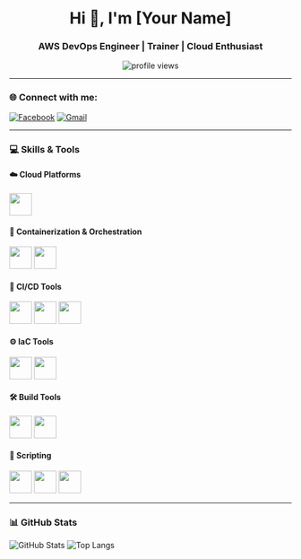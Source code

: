 <h1 align="center">Hi 👋, I'm [Your Name]</h1>
<h3 align="center">AWS DevOps Engineer | Trainer | Cloud Enthusiast</h3>

<p align="center">
  <img src="https://komarev.com/ghpvc/?username=your-username&label=Profile%20views&color=0e75b6&style=flat" alt="profile views" />
</p>

---

### 🌐 Connect with me:
[![Facebook](https://img.shields.io/badge/Facebook-1877F2?style=for-the-badge&logo=facebook&logoColor=white)](https://facebook.com/yourprofile)
[![Gmail](https://img.shields.io/badge/Gmail-D14836?style=for-the-badge&logo=gmail&logoColor=white)](mailto:youremail@example.com)

---

### 💻 Skills & Tools

#### ☁️ Cloud Platforms
<img src="https://cdn.jsdelivr.net/gh/devicons/devicon/icons/amazonwebservices/amazonwebservices-original.svg" width="40" height="40"/>

#### 🐳 Containerization & Orchestration
<img src="https://cdn.jsdelivr.net/gh/devicons/devicon/icons/docker/docker-original.svg" width="40" height="40"/>
<img src="https://cdn.jsdelivr.net/gh/devicons/devicon/icons/kubernetes/kubernetes-plain.svg" width="40" height="40"/>

#### 🔁 CI/CD Tools
<img src="https://cdn.jsdelivr.net/gh/devicons/devicon/icons/github/github-original.svg" width="40" height="40"/>
<img src="https://cdn.jsdelivr.net/gh/devicons/devicon/icons/jenkins/jenkins-original.svg" width="40" height="40"/>
<img src="https://argo-cd.readthedocs.io/en/stable/assets/logo.png" width="40" height="40"/>

#### ⚙️ IaC Tools
<img src="https://cdn.jsdelivr.net/gh/devicons/devicon/icons/terraform/terraform-original.svg" width="40" height="40"/>
<img src="https://cdn.jsdelivr.net/gh/devicons/devicon/icons/ansible/ansible-original.svg" width="40" height="40"/>

#### 🛠 Build Tools
<img src="https://cdn.jsdelivr.net/gh/devicons/devicon/icons/maven/maven-original.svg" width="40" height="40"/>
<img src="https://cdn.jsdelivr.net/gh/devicons/devicon/icons/gradle/gradle-plain.svg" width="40" height="40"/>

#### 🧾 Scripting
<img src="https://cdn.jsdelivr.net/gh/devicons/devicon/icons/python/python-original.svg" width="40" height="40"/>
<img src="https://cdn.jsdelivr.net/gh/devicons/devicon/icons/bash/bash-original.svg" width="40" height="40"/>
<img src="https://cdn.jsdelivr.net/gh/devicons/devicon/icons/java/java-original.svg" width="40" height="40"/>

---

### 📊 GitHub Stats
![GitHub Stats](https://github-readme-stats.vercel.app/api?username=your-username&show_icons=true&theme=radical)
![Top Langs](https://github-readme-stats.vercel.app/api/top-langs/?username=your-username&layout=compact&theme=radical)

